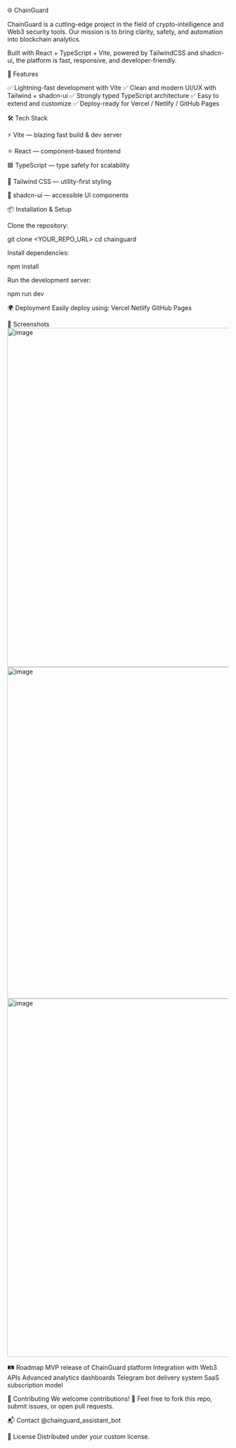 
🌐 ChainGuard

ChainGuard is a cutting-edge project in the field of crypto-intelligence and Web3 security tools.
Our mission is to bring clarity, safety, and automation into blockchain analytics.

Built with React + TypeScript + Vite, powered by TailwindCSS and shadcn-ui, the platform is fast, responsive, and developer-friendly.

🚀 Features

✅ Lightning-fast development with Vite
✅ Clean and modern UI/UX with Tailwind + shadcn-ui
✅ Strongly typed TypeScript architecture
✅ Easy to extend and customize
✅ Deploy-ready for Vercel / Netlify / GitHub Pages

🛠 Tech Stack

⚡ Vite — blazing fast build & dev server

⚛️ React — component-based frontend

🟦 TypeScript — type safety for scalability

🎨 Tailwind CSS — utility-first styling

🧩 shadcn-ui — accessible UI components

📦 Installation & Setup

Clone the repository:

git clone <YOUR_REPO_URL>
cd chainguard


Install dependencies:

npm install


Run the development server:

npm run dev



🌍 Deployment
Easily deploy using:
Vercel
Netlify
GitHub Pages

📸 Screenshots
<img width="1275" height="770" alt="image" src="https://github.com/user-attachments/assets/6320d4bf-0298-4ca4-8192-9256e9fb4ac9" />
<img width="1219" height="753" alt="image" src="https://github.com/user-attachments/assets/ca882104-5b0b-4e5c-9056-3766ad10a187" />
<img width="1241" height="814" alt="image" src="https://github.com/user-attachments/assets/38e5a758-87cc-4878-84c4-034a9a4ec158" />


🛤 Roadmap
 MVP release of ChainGuard platform
 Integration with Web3 APIs
 Advanced analytics dashboards
 Telegram bot delivery system
 SaaS subscription model

🤝 Contributing
We welcome contributions! 🚀
Feel free to fork this repo, submit issues, or open pull requests.

📬 Contact
@chainguard_assistant_bot

📄 License
Distributed under your custom license.
